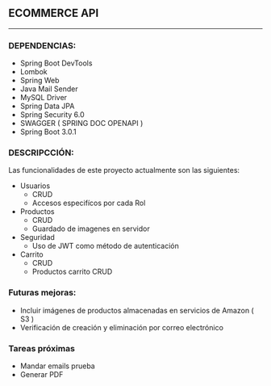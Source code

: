 ## ECOMMERCE API
___


### DEPENDENCIAS:
- Spring Boot DevTools
- Lombok
- Spring Web
- Java Mail Sender
- MySQL Driver
- Spring Data JPA
- Spring Security 6.0
- SWAGGER ( SPRING DOC OPENAPI )
- Spring Boot 3.0.1

### DESCRIPCCIÓN:

Las funcionalidades de este proyecto actualmente son las siguientes:

- Usuarios    
  - CRUD
  - Accesos especifícos por cada Rol
- Productos
  - CRUD
  - Guardado de imagenes en servidor
- Seguridad
  - Uso de JWT como método de autenticación
- Carrito
  - CRUD
  - Productos carrito CRUD

### Futuras mejoras:
- Incluir imágenes de productos almacenadas en servicios de Amazon ( S3 )
- Verificación de creación y eliminación por correo electrónico

### Tareas próximas

- Mandar emails prueba
- Generar PDF

